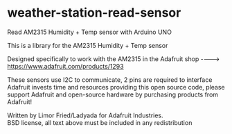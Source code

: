 # weather-station-read-sensor
Read AM2315 Humidity + Temp sensor with Arduino UNO

This is a library for the AM2315 Humidity + Temp sensor

Designed specifically to work with the AM2315 in the Adafruit shop 
  ----> https://www.adafruit.com/products/1293

These sensors use I2C to communicate, 2 pins are required to interface
Adafruit invests time and resources providing this open source code, 
please support Adafruit and open-source hardware by purchasing 
products from Adafruit!

Written by Limor Fried/Ladyada for Adafruit Industries.  
BSD license, all text above must be included in any redistribution